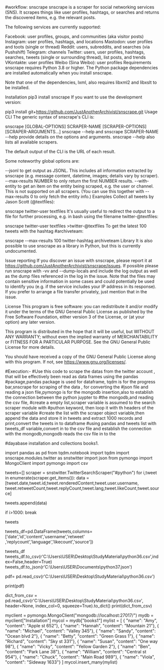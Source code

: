 #workflow:
snscrape
snscrape is a scraper for social networking services (SNS). It scrapes things like user profiles, hashtags, or searches and returns the discovered items, e.g. the relevant posts.

The following services are currently supported:

Facebook: user profiles, groups, and communities (aka visitor posts)
Instagram: user profiles, hashtags, and locations
Mastodon: user profiles and toots (single or thread)
Reddit: users, subreddits, and searches (via Pushshift)
Telegram: channels
Twitter: users, user profiles, hashtags, searches, tweets (single or surrounding thread), list posts, and trends
VKontakte: user profiles
Weibo (Sina Weibo): user profiles
Requirements
snscrape requires Python 3.8 or higher. The Python package dependencies are installed automatically when you install snscrape.

Note that one of the dependencies, lxml, also requires libxml2 and libxslt to be installed.

Installation
pip3 install snscrape
If you want to use the development version:

pip3 install git+https://github.com/JustAnotherArchivist/snscrape.git
Usage
CLI
The generic syntax of snscrape's CLI is:

snscrape [GLOBAL-OPTIONS] SCRAPER-NAME [SCRAPER-OPTIONS] [SCRAPER-ARGUMENTS...]
snscrape --help and snscrape SCRAPER-NAME --help provide details on the options and arguments. snscrape --help also lists all available scrapers.

The default output of the CLI is the URL of each result.

Some noteworthy global options are:

--jsonl to get output as JSONL. This includes all information extracted by snscrape (e.g. message content, datetime, images; details vary by scraper).
--max-results NUMBER to only return the first NUMBER results.
--with-entity to get an item on the entity being scraped, e.g. the user or channel. This is not supported on all scrapers. (You can use this together with --max-results 0 to only fetch the entity info.)
Examples
Collect all tweets by Jason Scott (@textfiles):

snscrape twitter-user textfiles
It's usually useful to redirect the output to a file for further processing, e.g. in bash using the filename twitter-@textfiles:

snscrape twitter-user textfiles >twitter-@textfiles
To get the latest 100 tweets with the hashtag #archiveteam:

snscrape --max-results 100 twitter-hashtag archiveteam
Library
It is also possible to use snscrape as a library in Python, but this is currently undocumented.

Issue reporting
If you discover an issue with snscrape, please report it at https://github.com/JustAnotherArchivist/snscrape/issues. If possible please run snscrape with -vv and --dump-locals and include the log output as well as the dump files referenced in the log in the issue. Note that the files may contain sensitive information in some cases and could potentially be used to identify you (e.g. if the service includes your IP address in its response). If you prefer to arrange a file transfer privately, just mention that in the issue.

License
This program is free software: you can redistribute it and/or modify it under the terms of the GNU General Public License as published by the Free Software Foundation, either version 3 of the License, or (at your option) any later version.

This program is distributed in the hope that it will be useful, but WITHOUT ANY WARRANTY; without even the implied warranty of MERCHANTABILITY or FITNESS FOR A PARTICULAR PURPOSE. See the GNU General Public License for more details.

You should have received a copy of the GNU General Public License along with this program. If not, see https://www.gnu.org/licenses/.





#Execution:-
#Use this code to scrape the datas from the twitter account , that will be effectively been read as data frames using the pandas
#package,pandas package is used for dataframe, tqdm is for the progress bar,snscrape for scraping of the data , for converting the
#json file and reading a json file,pymongo is for the mongodb insertion,also to establish the connection between the python juypter to 
#the mongodb,and reading the csv file,
#create a empty list,scraper variable is assumed to the search scraper module with #puthon keyword, then loop it with th headers of the scraper variable
#create the list with the scraper object variable,then append the data and store it in tweets and extract 1000 records and print,convert the tweets in to dataframe 
#using pandas and tweets list with tweets_df variable,convert in to the csv file and establish the connection with the mongodb,mongodb reads the csv file in to the 

#dayabase installation and collections books1.



import pandas as pd
from tqdm.notebook import tqdm
import snscrape.modules.twitter as snstwitter
import json
from pymongo import MongoClient
import pymongo
import csv



tweets=[]
scraper = snstwitter.TwitterSearchScraper("#python")
for i,tweet in enumerate(scraper.get_items()):
  data = [tweet.date,tweet.id,tweet.renderedContent,tweet.user.username,
          tweet.retweetCount,tweet.replyCount,tweet.lang,tweet.likeCount,tweet.source]

  tweets.append(data)

  if i>1000:
    break
     

      
tweets

tweets_df=pd.DataFrame(tweets,columns=['date','id','content','username','retweet'
,'replycount','language','likecount','source'])

tweets_df
tweets_df.to_csv(r'C:\Users\USER\Desktop\StudyMaterial\python36.csv',index=False,header=True)
tweets_df.to_json(r'C:\Users\USER\Documents\python37.json')


pdf= pd.read_csv(r'C:\Users\USER\Desktop\StudyMaterial\python36.csv')


print(pdf)

dict_from_csv = pd.read_csv(r'C:\Users\USER\Desktop\StudyMaterial\python36.csv', header=None, index_col=0, squeeze=True).to_dict()
print(dict_from_csv)


myclient = pymongo.MongoClient("mongodb://localhost:27017/")
mydb = myclient["Installation"]
mycol = mydb["books1"]
mylist = [
  { "name": "Amy", "content": "Apple st 652"},
  { "name": "Hannah", "content": "Mountain 21"},
  { "name": "Michael", "content": "Valley 345"},
  { "name": "Sandy", "content": "Ocean blvd 2"},
  { "name": "Betty", "content": "Green Grass 1"},
  { "name": "Richard", "content": "Sky st 331"},
  { "name": "Susan", "content": "One way 98"},
  { "name": "Vicky", "content": "Yellow Garden 2"},
  { "name": "Ben", "content": "Park Lane 38"},
  { "name": "William", "content": "Central st 954"},
  { "name": "Chuck", "content": "Main Road 989"},
  { "name": "Viola", "content": "Sideway 1633"}
]
mycol.insert_many(mylist)
